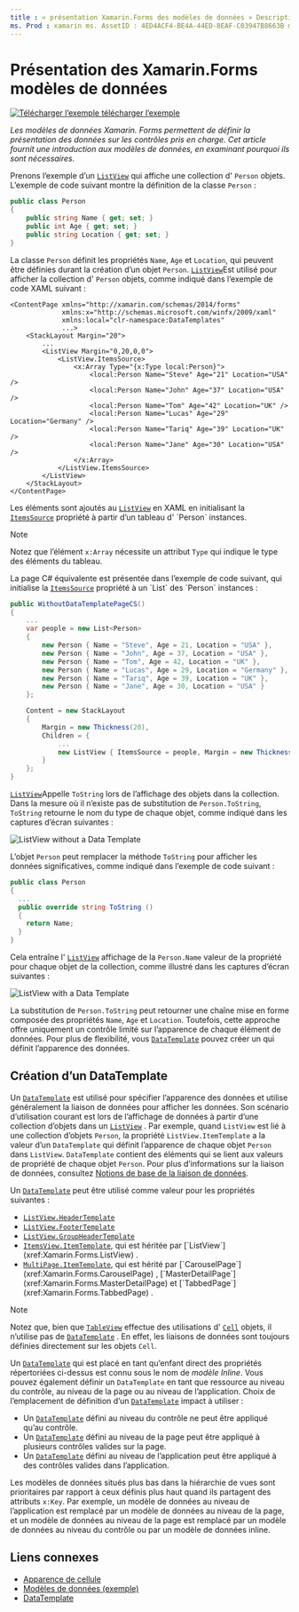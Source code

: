 ```yaml
---
title : « présentation Xamarin.Forms des modèles de données » Description : «les Xamarin.Forms modèles de données permettent de définir la présentation des données sur les contrôles pris en charge. Cet article fournit une introduction aux modèles de données, en examinant pourquoi ils sont nécessaires.»
ms. Prod : xamarin ms. AssetID : 4ED4ACF4-BE4A-44ED-8EAF-C03947B8663B ms. Technology : xamarin-Forms Author : davidbritch ms. Author : dabritch ms. Date : 09/11/2017 No-Loc : [ Xamarin.Forms , Xamarin.Essentials ]
---
```


# <a name="introduction-to-xamarinforms-data-templates"></a>Présentation des Xamarin.Forms modèles de données

[![Télécharger ](~/media/shared/download.png) l’exemple télécharger l’exemple](https://docs.microsoft.com/samples/xamarin/xamarin-forms-samples/templates-datatemplates)

_Les modèles de données Xamarin. Forms permettent de définir la présentation des données sur les contrôles pris en charge. Cet article fournit une introduction aux modèles de données, en examinant pourquoi ils sont nécessaires._

Prenons l’exemple d’un [`ListView`](xref:Xamarin.Forms.ListView) qui affiche une collection d' `Person` objets. L’exemple de code suivant montre la définition de la classe `Person` :

```csharp
public class Person
{
    public string Name { get; set; }
    public int Age { get; set; }
    public string Location { get; set; }
}
```

La classe `Person` définit les propriétés `Name`, `Age` et `Location`, qui peuvent être définies durant la création d’un objet `Person`. [`ListView`](xref:Xamarin.Forms.ListView)Est utilisé pour afficher la collection d' `Person` objets, comme indiqué dans l’exemple de code XAML suivant :

```xaml
<ContentPage xmlns="http://xamarin.com/schemas/2014/forms"
             xmlns:x="http://schemas.microsoft.com/winfx/2009/xaml"
             xmlns:local="clr-namespace:DataTemplates"
             ...>
    <StackLayout Margin="20">
        ...
        <ListView Margin="0,20,0,0">
            <ListView.ItemsSource>
                <x:Array Type="{x:Type local:Person}">
                    <local:Person Name="Steve" Age="21" Location="USA" />
                    <local:Person Name="John" Age="37" Location="USA" />
                    <local:Person Name="Tom" Age="42" Location="UK" />
                    <local:Person Name="Lucas" Age="29" Location="Germany" />
                    <local:Person Name="Tariq" Age="39" Location="UK" />
                    <local:Person Name="Jane" Age="30" Location="USA" />
                </x:Array>
            </ListView.ItemsSource>
        </ListView>
    </StackLayout>
</ContentPage>
```

Les éléments sont ajoutés au [`ListView`](xref:Xamarin.Forms.ListView) en XAML en initialisant la [`ItemsSource`](xref:Xamarin.Forms.ItemsView`1.ItemsSource) propriété à partir d’un tableau d' `Person` instances.

> [!NOTE]
> Notez que l’élément `x:Array` nécessite un attribut `Type` qui indique le type des éléments du tableau.

La page C# équivalente est présentée dans l’exemple de code suivant, qui initialise la [`ItemsSource`](xref:Xamarin.Forms.ItemsView`1.ItemsSource) propriété à un `List` des `Person` instances :

```csharp
public WithoutDataTemplatePageCS()
{
    ...
    var people = new List<Person>
    {
        new Person { Name = "Steve", Age = 21, Location = "USA" },
        new Person { Name = "John", Age = 37, Location = "USA" },
        new Person { Name = "Tom", Age = 42, Location = "UK" },
        new Person { Name = "Lucas", Age = 29, Location = "Germany" },
        new Person { Name = "Tariq", Age = 39, Location = "UK" },
        new Person { Name = "Jane", Age = 30, Location = "USA" }
    };

    Content = new StackLayout
    {
        Margin = new Thickness(20),
        Children = {
            ...
            new ListView { ItemsSource = people, Margin = new Thickness(0, 20, 0, 0) }
        }
    };
}
```

[`ListView`](xref:Xamarin.Forms.ListView)Appelle `ToString` lors de l’affichage des objets dans la collection. Dans la mesure où il n’existe pas de substitution de `Person.ToString`, `ToString` retourne le nom du type de chaque objet, comme indiqué dans les captures d’écran suivantes :

![](introduction-images/no-data-template.png "ListView without a Data Template")

L’objet `Person` peut remplacer la méthode `ToString` pour afficher les données significatives, comme indiqué dans l’exemple de code suivant :

```csharp
public class Person
{
  ...
  public override string ToString ()
  {
    return Name;
  }
}
```

Cela entraîne l' [`ListView`](xref:Xamarin.Forms.ListView) affichage de la `Person.Name` valeur de la propriété pour chaque objet de la collection, comme illustré dans les captures d’écran suivantes :

![](introduction-images/override-tostring.png "ListView with a Data Template")

La substitution de `Person.ToString` peut retourner une chaîne mise en forme composée des propriétés `Name`, `Age` et `Location`. Toutefois, cette approche offre uniquement un contrôle limité sur l’apparence de chaque élément de données. Pour plus de flexibilité, vous [`DataTemplate`](xref:Xamarin.Forms.DataTemplate) pouvez créer un qui définit l’apparence des données.

## <a name="creating-a-datatemplate"></a>Création d’un DataTemplate

Un [`DataTemplate`](xref:Xamarin.Forms.DataTemplate) est utilisé pour spécifier l’apparence des données et utilise généralement la liaison de données pour afficher les données. Son scénario d’utilisation courant est lors de l’affichage de données à partir d’une collection d’objets dans un [`ListView`](xref:Xamarin.Forms.ListView) . Par exemple, quand `ListView` est lié à une collection d’objets `Person`, la propriété `ListView.ItemTemplate` a la valeur d’un `DataTemplate` qui définit l’apparence de chaque objet `Person` dans `ListView`. `DataTemplate` contient des éléments qui se lient aux valeurs de propriété de chaque objet `Person`. Pour plus d’informations sur la liaison de données, consultez [Notions de base de la liaison de données](~/xamarin-forms/xaml/xaml-basics/data-binding-basics.md).

Un [`DataTemplate`](xref:Xamarin.Forms.DataTemplate) peut être utilisé comme valeur pour les propriétés suivantes :

- [`ListView.HeaderTemplate`](xref:Xamarin.Forms.ListView.HeaderTemplate)
- [`ListView.FooterTemplate`](xref:Xamarin.Forms.ListView.FooterTemplate)
- [`ListView.GroupHeaderTemplate`](xref:Xamarin.Forms.ListView.GroupHeaderTemplate)
- [`ItemsView.ItemTemplate`](xref:Xamarin.Forms.ItemsView`1), qui est héritée par [`ListView`](xref:Xamarin.Forms.ListView) .
- [`MultiPage.ItemTemplate`](xref:Xamarin.Forms.MultiPage`1), qui est hérité par [`CarouselPage`](xref:Xamarin.Forms.CarouselPage) , [`MasterDetailPage`](xref:Xamarin.Forms.MasterDetailPage) et [`TabbedPage`](xref:Xamarin.Forms.TabbedPage) .

> [!NOTE]
> Notez que, bien que [`TableView`](xref:Xamarin.Forms.TableView) effectue des utilisations d' [`Cell`](xref:Xamarin.Forms.Cell) objets, il n’utilise pas de [`DataTemplate`](xref:Xamarin.Forms.DataTemplate) . En effet, les liaisons de données sont toujours définies directement sur les objets `Cell`.

Un [`DataTemplate`](xref:Xamarin.Forms.DataTemplate) qui est placé en tant qu’enfant direct des propriétés répertoriées ci-dessus est connu sous le nom de *modèle Inline*. Vous pouvez également définir un `DataTemplate` en tant que ressource au niveau du contrôle, au niveau de la page ou au niveau de l’application. Choix de l’emplacement de définition d’un [`DataTemplate`](xref:Xamarin.Forms.DataTemplate) impact à utiliser :

- Un [`DataTemplate`](xref:Xamarin.Forms.DataTemplate) défini au niveau du contrôle ne peut être appliqué qu’au contrôle.
- Un [`DataTemplate`](xref:Xamarin.Forms.DataTemplate) défini au niveau de la page peut être appliqué à plusieurs contrôles valides sur la page.
- Un [`DataTemplate`](xref:Xamarin.Forms.DataTemplate) défini au niveau de l’application peut être appliqué à des contrôles valides dans l’application.

Les modèles de données situés plus bas dans la hiérarchie de vues sont prioritaires par rapport à ceux définis plus haut quand ils partagent des attributs `x:Key`. Par exemple, un modèle de données au niveau de l’application est remplacé par un modèle de données au niveau de la page, et un modèle de données au niveau de la page est remplacé par un modèle de données au niveau du contrôle ou par un modèle de données inline.

## <a name="related-links"></a>Liens connexes

- [Apparence de cellule](~/xamarin-forms/user-interface/listview/customizing-cell-appearance.md)
- [Modèles de données (exemple)](https://docs.microsoft.com/samples/xamarin/xamarin-forms-samples/templates-datatemplates)
- [DataTemplate](xref:Xamarin.Forms.DataTemplate)
